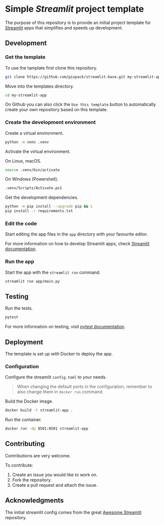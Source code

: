 # Simple *Streamlit* project template

The purpose of this repository is to provide an initial project template for
[Streamlit](https://streamlit.io/) apps that simplifies and speeds up development.

## Development

### Get the template

To use the tamplate first clone this repository.

```bash
git clone https://github.com/pixpack/streamlit-base.git my-streamlit-app
```

Move into the templates directory.

```bash
cd my-streamlit-app
```

On Github you can also click the `Use this template` button to automatically create
your own repository based on this template.

### Create the development environment

Create a virtual environment.

```bash
python -m venv .venv
```

Activate the virtual environment.

On Linux, macOS.

```bash
source .venv/bin/activate
```

On Windows (Powershell).

```bash
.venv/Scripts/Activate.ps1
```

Get the development dependencies.

```bash
python -m pip install --upgrade pip && \
pip install -r requirements.txt
```

### Edit the code

Start editing the app files in the `app` directory with your favourite editor.

For more information on how to develop Streamlit apps, check [Streamlit documentation](https://docs.streamlit.io/).

### Run the app

Start the app with the `streamlit run` command.

```bash
streamlit run app/main.py
```

## Testing

Run the tests.

```bash
pytest
```

For more information on testing, visit [pytest documentation](https://docs.pytest.org/).

## Deployment

The template is set up with Docker to deploy the app.

### Configuration

Configure the streamlit `config.toml` to your needs.
> When changing the default ports in the configuration, remember to also change
> them in `docker run` command.

Build the Docker image.

```bash
docker build -t streamlit-app .
```

Run the container.

```bash
docker run -dp 8501:8501 streamlit-app
```

## Contributing

Contributions are very welcome.

To contribute:

1. Create an issue you would like to work on.
2. Fork the repository.
3. Create a pull request and attach the issue.

## Acknowledgments

The initial streamlit config comes from the great
[Awesome Streamlit](https://github.com/MarcSkovMadsen/awesome-streamlit)
repository.
